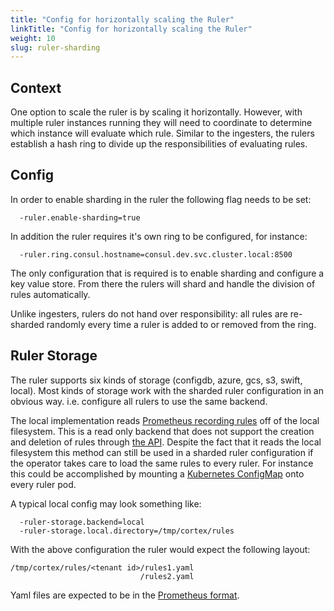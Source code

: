 ```yaml
---
title: "Config for horizontally scaling the Ruler"
linkTitle: "Config for horizontally scaling the Ruler"
weight: 10
slug: ruler-sharding
---
```


## Context

One option to scale the ruler is by scaling it horizontally. However, with multiple ruler instances running they will need to coordinate to determine which instance will evaluate which rule. Similar to the ingesters, the rulers establish a hash ring to divide up the responsibilities of evaluating rules.

## Config

In order to enable sharding in the ruler the following flag needs to be set:

```
  -ruler.enable-sharding=true
```

In addition the ruler requires it's own ring to be configured, for instance:

```
  -ruler.ring.consul.hostname=consul.dev.svc.cluster.local:8500
```

The only configuration that is required is to enable sharding and configure a key value store. From there the rulers will shard and handle the division of rules automatically.

Unlike ingesters, rulers do not hand over responsibility: all rules are re-sharded randomly every time a ruler is added to or removed from the ring.

## Ruler Storage

The ruler supports six kinds of storage (configdb, azure, gcs, s3, swift, local).  Most kinds of storage work with the sharded ruler configuration in an obvious way.  i.e. configure all rulers to use the same backend.

The local implementation reads [Prometheus recording rules](https://prometheus.io/docs/prometheus/latest/configuration/recording_rules/) off of the local filesystem.  This is a read only backend that does not support the creation and deletion of rules through [the API](https://cortexmetrics.io/docs/apis/#ruler).  Despite the fact that it reads the local filesystem this method can still be used in a sharded ruler configuration if the operator takes care to load the same rules to every ruler.  For instance this could be accomplished by mounting a [Kubernetes ConfigMap](https://kubernetes.io/docs/concepts/configuration/configmap/) onto every ruler pod.

A typical local config may look something like:
```
  -ruler-storage.backend=local
  -ruler-storage.local.directory=/tmp/cortex/rules
```

With the above configuration the ruler would expect the following layout:
```
/tmp/cortex/rules/<tenant id>/rules1.yaml
                             /rules2.yaml
```
Yaml files are expected to be in the [Prometheus format](https://prometheus.io/docs/prometheus/latest/configuration/recording_rules/#recording-rules).

